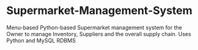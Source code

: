 # Supermarket-Management-System
Menu-based Python-based Supermarket management system for the Owner to manage Inventory, Suppliers and the overall supply chain.
Uses Python and MySQL RDBMS
